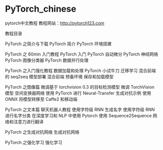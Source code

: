 # PyTorch_chinese
pytorch中文教程
教程网站：http://pytorch123.com


教程目录

PyTorch 之简介与下载
  PyTorch 简介
  PyTorch 环境搭建


PyTorch 之 60min 入门教程
  PyTorch 入门
  PyTorch 自动微分
  PyTorch 神经网络
  PyTorch 图像分类器
  PyTorch 数据并行处理


PyTorch 之入门强化教程
  数据加载和处理
  PyTorch 小试牛刀
  迁移学习
  混合前端的 seq2seq 模型部署
  混合前端
  预备环境
  保存和加载模型


PyTorch 之图像篇
  微调基于 torchvision 0.3 的目标检测模型
  微调 TorchVision 模型
  空间变换器网络
  使用 PyTorch 进行 Neural-Transfer
  生成对抗示例
  使用 ONNX 将模型转移至 Caffe2 和移动端


PyTorch 之文本篇
  聊天机器人教程
  使用字符级 RNN 生成名字
  使用字符级 RNN 进行名字分类
  在深度学习和 NLP 中使用 Pytorch
  使用 Sequence2Sequence 网络和注意力进行翻译


PyTorch 之生成对抗网络
  生成对抗网络


PyTorch 之强化学习
  强化学习

